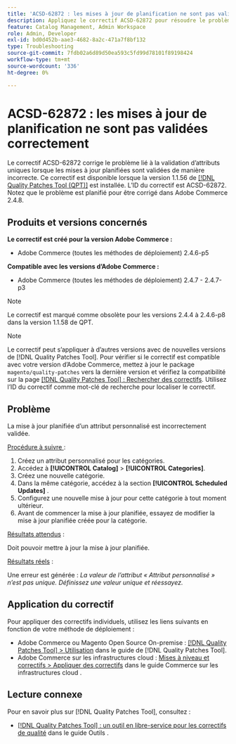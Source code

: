 ```yaml
---
title: 'ACSD-62872 : les mises à jour de planification ne sont pas validées correctement'
description: Appliquez le correctif ACSD-62872 pour résoudre le problème d’Adobe Commerce avec la validation d’attribut unique où les mises à jour planifiées sont validées de manière incorrecte.
feature: Catalog Management, Admin Workspace
role: Admin, Developer
exl-id: bd0d452b-aae3-4682-8a2c-471a7f8bf132
type: Troubleshooting
source-git-commit: 7fdb02a6d89d50ea593c5fd99d78101f89198424
workflow-type: tm+mt
source-wordcount: '336'
ht-degree: 0%

---
```


# ACSD-62872 : les mises à jour de planification ne sont pas validées correctement

Le correctif ACSD-62872 corrige le problème lié à la validation d’attributs uniques lorsque les mises à jour planifiées sont validées de manière incorrecte. Ce correctif est disponible lorsque la version 1.1.56 de [[!DNL Quality Patches Tool (QPT)]](/help/tools/quality-patches-tool/quality-patches-tool-to-self-serve-quality-patches.md) est installée. L’ID du correctif est ACSD-62872. Notez que le problème est planifié pour être corrigé dans Adobe Commerce 2.4.8.

## Produits et versions concernés

**Le correctif est créé pour la version Adobe Commerce :**

* Adobe Commerce (toutes les méthodes de déploiement) 2.4.6-p5

**Compatible avec les versions d’Adobe Commerce :**

* Adobe Commerce (toutes les méthodes de déploiement) 2.4.7 - 2.4.7-p3

>[!NOTE]
>
>Le correctif est marqué comme obsolète pour les versions 2.4.4 à 2.4.6-p8 dans la version 1.1.58 de QPT.

>[!NOTE]
>
>Le correctif peut s’appliquer à d’autres versions avec de nouvelles versions de [!DNL Quality Patches Tool]. Pour vérifier si le correctif est compatible avec votre version d’Adobe Commerce, mettez à jour le package `magento/quality-patches` vers la dernière version et vérifiez la compatibilité sur la page [[!DNL Quality Patches Tool] : Rechercher des correctifs](https://experienceleague.adobe.com/tools/commerce-quality-patches/index.html). Utilisez l’ID du correctif comme mot-clé de recherche pour localiser le correctif.

## Problème

La mise à jour planifiée d’un attribut personnalisé est incorrectement validée.

<u>Procédure à suivre </u> :

1. Créez un attribut personnalisé pour les catégories.
1. Accédez à **[!UICONTROL Catalog]** > **[!UICONTROL Categories]**.
1. Créez une nouvelle catégorie.
1. Dans la même catégorie, accédez à la section **[!UICONTROL Scheduled Updates]** .
1. Configurez une nouvelle mise à jour pour cette catégorie à tout moment ultérieur.
1. Avant de commencer la mise à jour planifiée, essayez de modifier la mise à jour planifiée créée pour la catégorie.

<u>Résultats attendus</u> :

Doit pouvoir mettre à jour la mise à jour planifiée.

<u>Résultats réels</u> :

Une erreur est générée : *La valeur de l’attribut « Attribut personnalisé » n’est pas unique. Définissez une valeur unique et réessayez.*

## Application du correctif

Pour appliquer des correctifs individuels, utilisez les liens suivants en fonction de votre méthode de déploiement :

* Adobe Commerce ou Magento Open Source On-premise : [[!DNL Quality Patches Tool] > Utilisation](/help/tools/quality-patches-tool/usage.md) dans le guide de [!DNL Quality Patches Tool].
* Adobe Commerce sur les infrastructures cloud : [Mises à niveau et correctifs > Appliquer des correctifs](https://experienceleague.adobe.com/en/docs/commerce-cloud-service/user-guide/develop/upgrade/apply-patches) dans le guide Commerce sur les infrastructures cloud .

## Lecture connexe

Pour en savoir plus sur [!DNL Quality Patches Tool], consultez :

* [[!DNL Quality Patches Tool] : un outil en libre-service pour les correctifs de qualité](/help/tools/quality-patches-tool/quality-patches-tool-to-self-serve-quality-patches.md) dans le guide Outils .
